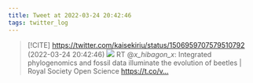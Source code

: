 ```yaml
---
title: Tweet at 2022-03-24 20:42:46
tags: twitter_log
---
```


> [!CITE] https://twitter.com/kaisekiriu/status/1506959707579510792 (2022-03-24 20:42:46)
> ![](https://twitter.com/kaisekiriu/status/1506959707579510792)
> RT @_x_hibagon_x_: Integrated phylogenomics and fossil data illuminate the evolution of beetles | Royal Society Open Science https://t.co/v…
